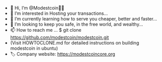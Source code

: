 - 👋 Hi, I’m @Modestcoin🧑‍💻
- 👀 I’m interested in Hosting your transactions...
- 🌱 I’m currently learning how to serve you cheaper, better and faster...
- 💞️ I’m looking to keep you safe, in the free world, and wealthy...
- 📫 How to reach me ... $ git clone https://github.com/modestcoin/modestcoin.git 
- (Visit HOWTOCLONE.md for detailed instructions on building modestcoin in ubuntu)
- 🏷️ Company website: https://modestcoincore.org

